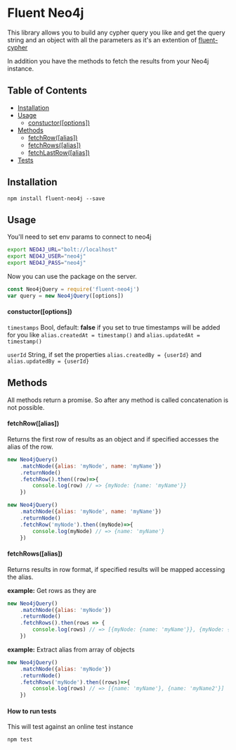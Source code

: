 # Fluent Neo4j

This library allows you to build any cypher query you like and get the query string and an object with all the parameters as it's an extention of [fluent-cypher](https://github.com/ogroppo/fluent-cypher)

In addition you have the methods to fetch the results from your Neo4j instance.

## Table of Contents
* [Installation](#installation)
* [Usage](#usage)
	* [constuctor([options])](#constuctor)
* [Methods](#methods)
	* [fetchRow([alias])](#fetchRow)
	* [fetchRows([alias])](#fetchRows)
	* [fetchLastRow([alias])](#fetchLastRow)
* [Tests](#tests)

## <a name="installation"></a> Installation

```
npm install fluent-neo4j --save
```

## <a name="usage"></a> Usage

You'll need to set env params to connect to neo4j

~~~sh
export NEO4J_URL="bolt://localhost"
export NEO4J_USER="neo4j"
export NEO4J_PASS="neo4j"
~~~

Now you can use the package on the server.

~~~js
const Neo4jQuery = require('fluent-neo4j')
var query = new Neo4jQuery([options])
~~~

#### constuctor([options])

` timestamps ` Bool, default: __false__
if you set to true timestamps will be added for you like `alias.createdAt = timestamp()` and `alias.updatedAt = timestamp()`


`userId` String, if set the properties `alias.createdBy = {userId}` and `alias.updatedBy = {userId}`

## <a name="methods"></a> Methods

All methods return a promise. So after any method is called concatenation is not possible.

#### <a name="fetchRow"></a> fetchRow([alias])

Returns the first row of results as an object and if specified accesses the alias of the row.

~~~js
new Neo4jQuery()
	.matchNode({alias: 'myNode', name: 'myName'})
	.returnNode()
	.fetchRow().then((row)=>{
		console.log(row) // => {myNode: {name: 'myName'}}
	})
~~~

~~~js
new Neo4jQuery()
	.matchNode({alias: 'myNode', name: 'myName'})
	.returnNode()
	.fetchRow('myNode').then((myNode)=>{
		console.log(myNode) // => {name: 'myName'}
	})
~~~

#### <a name="fetchRows"></a> fetchRows([alias])

Returns results in row format, if specified results will be mapped accessing the alias.

**example:** Get rows as they are

~~~js
new Neo4jQuery()
	.matchNode({alias: 'myNode'})
	.returnNode()
	.fetchRows().then(rows => {
		console.log(rows) // => [{myNode: {name: 'myName'}}, {myNode: {name: 'myName2'}}]
	})
~~~

**example:** Extract alias from array of objects

~~~js
new Neo4jQuery()
	.matchNode({alias: 'myNode'})
	.returnNode()
	.fetchRows('myNode').then((rows)=>{
		console.log(rows) // => [{name: 'myName'}, {name: 'myName2'}]
	})
~~~

#### <a name="tests"></a> How to run tests

This will test against an online test instance

~~~
npm test
~~~
